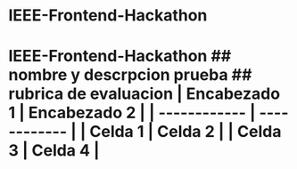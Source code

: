 # IEEE-Frontend-Hackathon
# IEEE-Frontend-Hackathon ## nombre y descrpcion prueba ## rubrica de evaluacion | Encabezado 1 | Encabezado 2 | | ------------ | ------------ | | Celda 1      | Celda 2      | | Celda 3      | Celda 4      |
